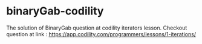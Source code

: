 # binaryGab-codility
The solution of BinaryGab question at codility iterators lesson. 
Checkout question at link : https://app.codility.com/programmers/lessons/1-iterations/

